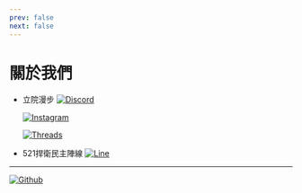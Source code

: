 ```yaml
---
prev: false
next: false
---
```


# 關於我們

- 立院漫步
  [![Discord](https://img.shields.io/badge/Discord-%235865F2.svg?style=for-the-badge&logo=discord&logoColor=white)](https://discord.gg/VVhYNxfCf2)

  [![Instagram](https://img.shields.io/badge/Instagram-%23E4405F.svg?style=for-the-badge&logo=Instagram&logoColor=white)](https://www.instagram.com/walking_0521/)

  [![Threads](https://img.shields.io/badge/Threads-000000?style=for-the-badge&logo=Threads&logoColor=white)](https://www.threads.net/@walking_0521?hl=zh-tw)

- 521捍衛民主陣線
  [![Line](https://img.shields.io/badge/Line-00C300?style=for-the-badge&logo=line&logoColor=white)](https://line.me/ti/g2/ghX7pY3Y-3Pmtoj9tFcnaLdXy2uc2WWagbpAeg?utm_source=invitation&utm_medium=link_copy&utm_campaign=default)

---

[![Github](https://img.shields.io/badge/github-121013?style=for-the-badge&logo=github&logoColor=white)](https://github.com/Legislature-for-deermocracy/Legislature-for-deermocracy-web/)
